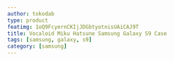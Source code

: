 ```yaml
---
author: tokodab
type: product
featimg: 1oQ9FcyernCKIjJDGbtyotnisUAiCAJ9T
title: Vocaloid Miku Hatsune Samsung Galaxy S9 Case
tags: [samsung, galaxy, s9]
category: [samsung]
---
```

